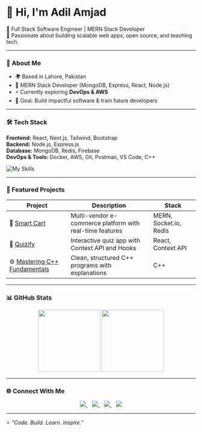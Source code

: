 # 👋 Hi, I'm Adil Amjad  

🚀 Full Stack Software Engineer | MERN Stack Developer  
🎯 Passionate about building scalable web apps, open source, and teaching tech.  

---

### 🧠 About Me  
- 🌍 Based in Lahore, Pakistan  
- 💼 MERN Stack Developer (MongoDB, Express, React, Node.js)  
- ⚡ Currently exploring **DevOps & AWS**  
- 🎯 Goal: Build impactful software & train future developers  

---

### 🛠️ Tech Stack  

**Frontend:** React, Next.js, Tailwind, Bootstrap  
**Backend:** Node.js, Express.js  
**Database:** MongoDB, Redis, Firebase  
**DevOps & Tools:** Docker, AWS, Git, Postman, VS Code, C++  

![My Skills](https://skillicons.dev/icons?i=react,nextjs,tailwind,nodejs,express,mongodb,redis,docker,aws,git,cpp)

---

### 🚀 Featured Projects  

| Project | Description | Stack |
|----------|--------------|-------|
| 🛒 [Smart Cart](https://github.com/adilamjad/smart-cart) | Multi-vendor e-commerce platform with real-time features | MERN, Socket.io, Redis |
| 📘 [Quizify](https://github.com/adilamjad/quizify) | Interactive quiz app with Context API and Hooks | React, Context API |
| ⚙️ [Mastering C++ Fundamentals](https://github.com/adilamjad/mastering-cpp-fundamentals) | Clean, structured C++ programs with explanations | C++ |

---

### 📊 GitHub Stats  

<p align="center">
  <img src="https://github-readme-stats.vercel.app/api?username=adilamjad&show_icons=true&theme=tokyonight" height="165">
  <img src="https://github-readme-streak-stats.herokuapp.com/?user=adilamjad&theme=tokyonight" height="165">
</p>

---

### 🌐 Connect With Me  

<p align="center">
  <a href="https://www.linkedin.com/in/adil-amjad" target="_blank">
    <img src="https://img.shields.io/badge/LinkedIn-0077B5?style=for-the-badge&logo=linkedin&logoColor=white"/>
  </a>
  &nbsp;&nbsp;
  <a href="https://adilamjad-portfolio.vercel.app" target="_blank">
    <img src="https://img.shields.io/badge/Portfolio-1E90FF?style=for-the-badge&logo=vercel&logoColor=white"/>
  </a>
  &nbsp;&nbsp;
  <a href="https://leetcode.com/adilamjad" target="_blank">
    <img src="https://img.shields.io/badge/LeetCode-FFA116?style=for-the-badge&logo=leetcode&logoColor=white"/>
  </a>
  &nbsp;&nbsp;
  <a href="mailto:adilamjad.cs@gmail.com">
    <img src="https://img.shields.io/badge/Gmail-D14836?style=for-the-badge&logo=gmail&logoColor=white"/>
  </a>
</p>

---

⭐️ *“Code. Build. Learn. Inspire.”*  
